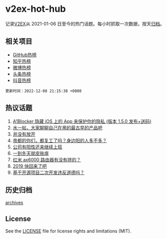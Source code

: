 # v2ex-hot-hub

 记录[V2EX](https://www.v2ex.com/)从 2021-01-06 日至今的热门话题。每小时抓取一次数据，按天[归档](archives)。
 
 ## 相关项目

- [GitHub热榜](https://github.com/snaildev/github-hot-hub)
- [知乎热榜](https://github.com/snaildev/zhihu-hot-hub)
- [微博热榜](https://github.com/snaildev/weibo-hot-hub)
- [头条热榜](https://github.com/snaildev/toutiao-hot-hub)
- [抖音热榜](https://github.com/snaildev/douyin-hot-hub)


 `更新时间：2022-12-08 21:15:38 +0800`

## 热议话题

1. [A1Blocker 隐藏 iOS 上的 App 来保护你的隐私 (版本 1.5.0 发布+送码)](https://www.v2ex.com/t/900941)
1. [水一帖，大家聊聊自己在用的最古早的产品吧](https://www.v2ex.com/t/900965)
1. [并没有放开](https://www.v2ex.com/t/900997)
1. [帝都的你们，都复工了吗？身边阳的人多不多？](https://www.v2ex.com/t/900972)
1. [公司有阳性还来继续上班](https://www.v2ex.com/t/901040)
1. [一到冬天就皮肤痒](https://www.v2ex.com/t/900964)
1. [红米 ax6000 路由器有没有拼的？](https://www.v2ex.com/t/900940)
1. [2019 快回来了吧](https://www.v2ex.com/t/900966)
1. [基于开源项目二次开发违反道德吗？](https://www.v2ex.com/t/900894)

## 历史归档

[archives](archives)

## License

See the [LICENSE](LICENSE) file for license rights and limitations (MIT).
